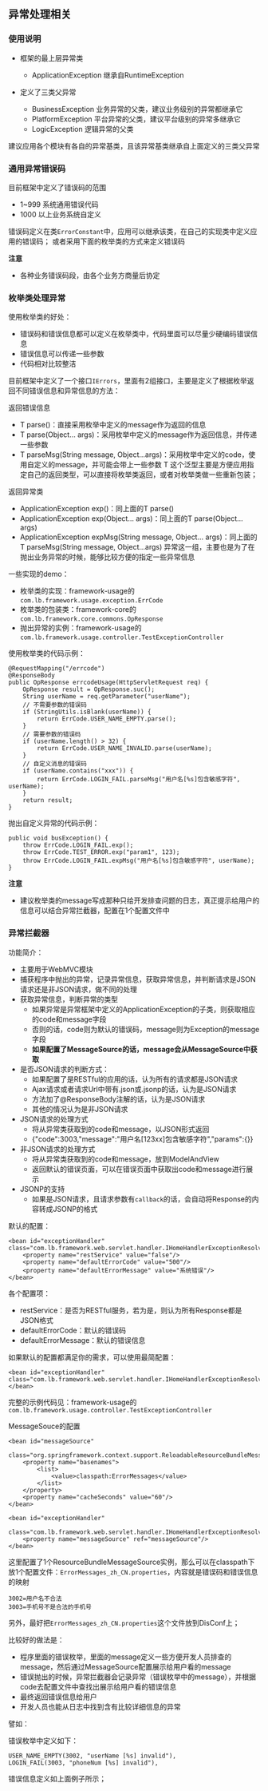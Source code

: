 ## 异常处理相关


### 使用说明

* 框架的最上层异常类
	* ApplicationException 继承自RuntimeException

* 定义了三类父异常
	* BusinessException 业务异常的父类，建议业务级别的异常都继承它
	* PlatformException 平台异常的父类，建议平台级别的异常多继承它
 	* LogicException 逻辑异常的父类

建议应用各个模块有各自的异常基类，且该异常基类继承自上面定义的三类父异常

### 通用异常错误码

目前框架中定义了错误码的范围

- 1~999 系统通用错误代码
- 1000 以上业务系统自定义

错误码定义在类`ErrorConstant`中，应用可以继承该类，在自己的实现类中定义应用的错误码；
或者采用下面的枚举类的方式来定义错误码

**注意**

- 各种业务错误码段，由各个业务方商量后协定

### 枚举类处理异常

使用枚举类的好处：

- 错误码和错误信息都可以定义在枚举类中，代码里面可以尽量少硬编码错误信息
- 错误信息可以传递一些参数
- 代码相对比较整洁

目前框架中定义了一个接口`IErrors`，里面有2组接口，主要是定义了根据枚举返回不同错误信息和异常信息的方法：

返回错误信息

- T parse()：直接采用枚举中定义的message作为返回的信息
- T parse(Object... args)：采用枚举中定义的message作为返回信息，并传递一些参数
- T parseMsg(String message, Object...args)：采用枚举中定义的code，使用自定义的message，并可能会带上一些参数
T 这个泛型主要是方便应用指定自己的返回类型，可以直接将枚举类返回，或者对枚举类做一些重新包装；

返回异常类

- ApplicationException exp()：同上面的T parse()
- ApplicationException exp(Object... args)：同上面的T parse(Object... args)
- ApplicationException expMsg(String message, Object... args)：同上面的T parseMsg(String message, Object...args)
异常这一组，主要也是为了在抛出业务异常的时候，能够比较方便的指定一些异常信息

一些实现的demo：

- 枚举类的实现：framework-usage的`com.lb.framework.usage.exception.ErrCode`
- 枚举类的包装类：framework-core的`com.lb.framework.core.commons.OpResponse`
- 抛出异常的实例：framework-usage的`com.lb.framework.usage.controller.TestExceptionController`

使用枚举类的代码示例：

    @RequestMapping("/errcode")
    @ResponseBody
    public OpResponse errcodeUsage(HttpServletRequest req) {
    	OpResponse result = OpResponse.suc();
    	String userName = req.getParameter("userName");    
    	// 不需要参数的错误码
    	if (StringUtils.isBlank(userName)) {
    		return ErrCode.USER_NAME_EMPTY.parse();
    	}
    	// 需要参数的错误码
    	if (userName.length() > 32) {
    		return ErrCode.USER_NAME_INVALID.parse(userName);
    	}
    	// 自定义消息的错误码
    	if (userName.contains("xxx")) {
    		return ErrCode.LOGIN_FAIL.parseMsg("用户名[%s]包含敏感字符", userName);
    	}
    	return result;
    }

抛出自定义异常的代码示例：

	public void busException() {
		throw ErrCode.LOGIN_FAIL.exp();
		throw ErrCode.TEST_ERROR.exp("param1", 123);
		throw ErrCode.LOGIN_FAIL.expMsg("用户名[%s]包含敏感字符", userName);
	}

**注意**

- 建议枚举类的message写成那种只给开发排查问题的日志，真正提示给用户的信息可以结合异常拦截器，配置在1个配置文件中

### 异常拦截器

功能简介：

- 主要用于WebMVC模块
- 捕获程序中抛出的异常，记录异常信息，获取异常信息，并判断请求是JSON请求还是非JSON请求，做不同的处理
- 获取异常信息，判断异常的类型
	- 如果异常是异常框架中定义的ApplicationException的子类，则获取相应的code和message字段
	- 否则的话，code则为默认的错误码，message则为Exception的message字段 
	- **如果配置了MessageSource的话，message会从MessageSource中获取**
- 是否JSON请求的判断方式：
	- 如果配置了是RESTful的应用的话，认为所有的请求都是JSON请求
	- Ajax请求或者请求Url中带有.json或.jsonp的话，认为是JSON请求
	- 方法加了@ResponseBody注解的话，认为是JSON请求
	- 其他的情况认为是非JSON请求
- JSON请求的处理方式
	- 将从异常类获取到的code和message，以JSON形式返回
	- {"code":3003,"message":"用户名[123xx]包含敏感字符","params":{}}
- 非JSON请求的处理方式
	- 将从异常类获取到的code和message，放到ModelAndView
	- 返回默认的错误页面，可以在错误页面中获取出code和message进行展示
- JSONP的支持
	- 如果是JSON请求，且请求参数有`callback`的话，会自动将Response的内容转成JSONP的格式

默认的配置：

    <bean id="exceptionHandler" class="com.lb.framework.web.servlet.handler.IHomeHandlerExceptionResolver">
	    <property name="restService" value="false"/>
    	<property name="defaultErrorCode" value="500"/>
    	<property name="defaultErrorMessage" value="系统错误"/>
    </bean>

各个配置项：

- restService：是否为RESTful服务，若为是，则认为所有Response都是JSON格式
- defaultErrorCode：默认的错误码
- defaultErrorMessage：默认的错误信息

如果默认的配置都满足你的需求，可以使用最简配置：

    <bean id="exceptionHandler" class="com.lb.framework.web.servlet.handler.IHomeHandlerExceptionResolver">
    </bean>

完整的示例代码见：framework-usage的`com.lb.framework.usage.controller.TestExceptionController`

MessageSouce的配置

	<bean id="messageSource"
		class="org.springframework.context.support.ReloadableResourceBundleMessageSource">
		<property name="basenames">
			<list>
				<value>classpath:ErrorMessages</value>
			</list>
		</property>
		<property name="cacheSeconds" value="60"/>
	</bean>

	<bean id="exceptionHandler"
		class="com.lb.framework.web.servlet.handler.IHomeHandlerExceptionResolver">
		<property name="messageSource" ref="messageSource"/>
	</bean>

这里配置了1个ResourceBundleMessageSource实例，那么可以在classpath下放1个配置文件：`ErrorMessages_zh_CN.properties`，内容就是错误码和错误信息的映射

	3002=用户名不合法
	3003=手机号不是合法的手机号
另外，最好把`ErrorMessages_zh_CN.properties`这个文件放到DisConf上；

比较好的做法是：

- 程序里面的错误枚举，里面的message定义一些方便开发人员排查的message，然后通过MessageSource配置展示给用户看的message
- 错误抛出的时候，异常拦截器会记录异常（错误枚举中的message），并根据code去配置文件中查找出展示给用户看的错误信息
- 最终返回错误信息给用户
- 开发人员也能从日志中找到含有比较详细信息的异常

譬如：

错误枚举中定义如下：

	USER_NAME_EMPTY(3002, "userName [%s] invalid"),
	LOGIN_FAIL(3003, "phoneNum [%s] invalid"),

错误信息定义如上面例子所示；






